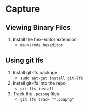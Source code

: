 # Capture

## Viewing Binary Files
1. Install the hex-editor extension
    * `ms-vscode.hexeditor`

## Using git lfs
1. Install git-lfs package
    * `sudo apt-get install git-lfs`
1. Install git-lfs into the repo
    * `git lfs install`
1. Track the `.pcapng` files
    * `git lfs track "*.pcapng"`